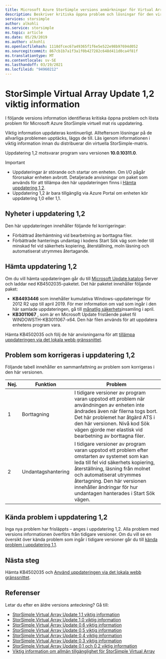 ```yaml
---
title: Microsoft Azure StorSimple versions anmärkningar för Virtual Array-uppdatering 1,2 | Microsoft Docs
description: Beskriver kritiska öppna problem och lösningar för den virtuella StorSimple-matrisen som kör uppdatering 1,2.
services: storsimple
author: alkohli
ms.service: storsimple
ms.topic: article
ms.date: 05/29/2019
ms.author: alkohli
ms.openlocfilehash: 1118dfcec67a49365f1f6e5e522e98b97694d052
ms.sourcegitcommit: 867cb1b7a1f3a1f0b427282c648d411d0ca4f81f
ms.translationtype: MT
ms.contentlocale: sv-SE
ms.lasthandoff: 03/19/2021
ms.locfileid: "94960212"
---
```

# <a name="storsimple-virtual-array-update-12-release-notes"></a>StorSimple Virtual Array Update 1,2 viktig information

I följande versions information identifieras kritiska öppna problem och lösta problem för Microsoft Azure StorSimple virtuell mat ris uppdatering.

Viktig information uppdateras kontinuerligt. Allteftersom lösningar på de allvarliga problemen upptäcks, läggs de till. Läs igenom informationen i viktig information innan du distribuerar din virtuella StorSimple-matris.

Uppdatering 1,2 motsvarar program varu versionen **10.0.10311.0**.

> [!IMPORTANT]
> - Uppdateringar är störande och startar om enheten. Om I/O pågår förorsakar enheten avbrott. Detaljerade anvisningar om paket som används för att tillämpa den här uppdateringen finns i [Hämta uppdatering 1,2](#download-update-12).
> - Uppdatering 1,2 är bara tillgänglig via Azure Portal om enheten kör uppdatering 1,0 eller 1,1.

## <a name="whats-new-in-update-12"></a>Nyheter i uppdatering 1,2

Den här uppdateringen innehåller följande fel korrigeringar:

- Förbättrad återhämtning vid bearbetning av borttagna filer.
- Förbättrade hanterings undantag i kodens Start Sök väg som leder till minskad fel vid säkerhets kopiering, återställning, moln läsning och automatiserat utrymmes återtagande.

## <a name="download-update-12"></a>Hämta uppdatering 1,2

Om du vill hämta uppdateringen går du till [Microsoft Update katalog](https://www.catalog.update.microsoft.com/Home.aspx) Server och laddar ned KB4502035-paketet. Det här paketet innehåller följande paket:

 - **KB4493446** som innehåller kumulativa Windows-uppdateringar för 2012 R2 upp till april 2019. För mer information om vad som ingår i den här samlade uppdateringen, gå till [månatlig säkerhets](https://support.microsoft.com/help/4493446/windows-8-1-update-kb4493446)insamling i april.
 - **KB3011067** , som är en Microsoft Update fristående paket fil WINDOWSTH-KB3011067-x64. Den här filen används för att uppdatera enhetens program vara.

Hämta KB4502035 och följ de här anvisningarna för att [tillämpa uppdateringen via det lokala webb gränssnittet](storsimple-virtual-array-install-update-11.md#use-the-local-web-ui).

## <a name="issues-fixed-in-update-12"></a>Problem som korrigeras i uppdatering 1,2

Följande tabell innehåller en sammanfattning av problem som korrigeras i den här versionen.

| Nej. | Funktion | Problem |
| --- | --- | --- |
| 1 |Borttagning| I tidigare versioner av program varan uppstod ett problem när användningen av enheten inte ändrades även när filerna togs bort. Det här problemet har åtgärd ATS i den här versionen. Nivå kod Sök vägen gjorde mer elastisk vid bearbetning av borttagna filer.|
| 2 |Undantagshantering| I tidigare versioner av program varan uppstod ett problem efter omstarten av systemet som kan leda till fel vid säkerhets kopiering, återställning, läsning från molnet och automatiserat utrymmes återtagning. Den här versionen innehåller ändringar för hur undantagen hanterades i Start Sök vägen.|

## <a name="known-issues-in-update-12"></a>Kända problem i uppdatering 1,2

Inga nya problem har frisläppts – anges i uppdatering 1,2. Alla problem med versions informationen överförs från tidigare versioner. Om du vill se en översikt över kända problem som ingår i tidigare versioner går du till [kända problem i uppdatering 1,1](storsimple-virtual-array-update-11-release-notes.md#known-issues-in-update-11).

## <a name="next-steps"></a>Nästa steg

Hämta KB4502035 och [Använd uppdateringen via det lokala webb gränssnittet](storsimple-virtual-array-install-update-11.md#use-the-local-web-ui).

## <a name="references"></a>Referenser

Letar du efter en äldre versions anteckning? Gå till:
* [StorSimple Virtual Array Update 1,1 viktig information](storsimple-virtual-array-update-11-release-notes.md)
* [StorSimple Virtual Array Update 1,0 viktig information](storsimple-virtual-array-update-1-release-notes.md)
* [StorSimple Virtual Array Update 0,6 viktig information](storsimple-virtual-array-update-06-release-notes.md)
* [StorSimple Virtual Array Update 0,5 viktig information](storsimple-virtual-array-update-05-release-notes.md)
* [StorSimple Virtual Array Update 0,4 viktig information](storsimple-virtual-array-update-04-release-notes.md)
* [StorSimple Virtual Array Update 0,3 viktig information](storsimple-ova-update-03-release-notes.md)
* [StorSimple Virtual Array Update 0,1 och 0,2 viktig information](storsimple-ova-update-01-release-notes.md)
* [Viktig information om allmän tillgänglighet för StorSimple Virtual Array](./storsimple-virtual-array-update-06-release-notes.md)